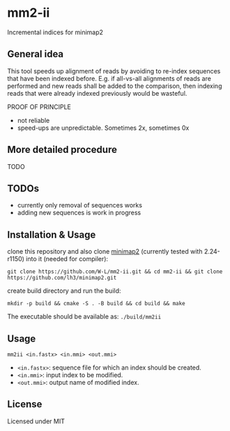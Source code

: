 # mm2-ii
Incremental indices for minimap2


## General idea

This tool speeds up alignment of reads by avoiding to re-index sequences that have been indexed before.
E.g. if all-vs-all alignments of reads are performed and new reads shall be added to the comparison,
then indexing reads that were already indexed previously would be wasteful.

PROOF OF PRINCIPLE

- not reliable
- speed-ups are unpredictable. Sometimes 2x, sometimes 0x


## More detailed procedure

TODO


## TODOs

- currently only removal of sequences works
- adding new sequences is work in progress


## Installation & Usage


clone this repository and also clone [minimap2](https://github.com/lh3/minimap2) (currently tested with 2.24-r1150) into it (needed for compiler):

```
git clone https://github.com/W-L/mm2-ii.git && cd mm2-ii && git clone https://github.com/lh3/minimap2.git
```

create build directory and run the build:

```
mkdir -p build && cmake -S . -B build && cd build && make
```

The executable should be available as: `./build/mm2ii`

## Usage

`mm2ii <in.fastx> <in.mmi> <out.mmi>`

- `<in.fastx>`: sequence file for which an index should be created.
- `<in.mmi>`: input index to be modified.
- `<out.mmi>`: output name of modified index.


## License

Licensed under MIT






